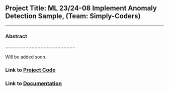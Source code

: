 ## Project Title: ML 23/24-08 Implement Anomaly Detection Sample, (Team: Simply-Coders)
----------------------------------------------------------------------------

### Abstract
========================

Will be added soon.

### Link to [Project Code](https://github.com/HasibuzzamanFUAS/neocortexapi_Simply-Coders/tree/Suva_Sarkar)

### Link to [Documentation](https://github.com/HasibuzzamanFUAS/neocortexapi_Simply-Coders/blob/Suva_Sarkar)
